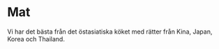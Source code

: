 # Mat

Vi har det bästa från det östasiatiska köket med rätter från Kina, Japan, Korea
och Thailand.
